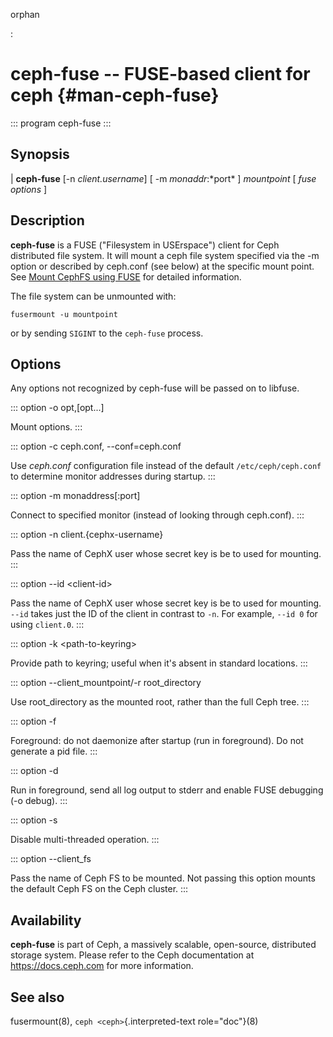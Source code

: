 orphan

:   

# ceph-fuse \-- FUSE-based client for ceph {#man-ceph-fuse}

::: program
ceph-fuse
:::

## Synopsis

| **ceph-fuse** \[-n *client.username*\] \[ -m *monaddr*:\*port\* \]
  *mountpoint* \[ *fuse options* \]

## Description

**ceph-fuse** is a FUSE (\"Filesystem in USErspace\") client for Ceph
distributed file system. It will mount a ceph file system specified via
the -m option or described by ceph.conf (see below) at the specific
mount point. See [Mount CephFS using
FUSE](../../../cephfs/mount-using-fuse/) for detailed information.

The file system can be unmounted with:

    fusermount -u mountpoint

or by sending `SIGINT` to the `ceph-fuse` process.

## Options

Any options not recognized by ceph-fuse will be passed on to libfuse.

::: option
-o opt,\[opt\...\]

Mount options.
:::

::: option
-c ceph.conf, \--conf=ceph.conf

Use *ceph.conf* configuration file instead of the default
`/etc/ceph/ceph.conf` to determine monitor addresses during startup.
:::

::: option
-m monaddress\[:port\]

Connect to specified monitor (instead of looking through ceph.conf).
:::

::: option
-n client.{cephx-username}

Pass the name of CephX user whose secret key is be to used for mounting.
:::

::: option
\--id \<client-id\>

Pass the name of CephX user whose secret key is be to used for mounting.
`--id` takes just the ID of the client in contrast to `-n`. For example,
`--id 0` for using `client.0`.
:::

::: option
-k \<path-to-keyring\>

Provide path to keyring; useful when it\'s absent in standard locations.
:::

::: option
\--client_mountpoint/-r root_directory

Use root_directory as the mounted root, rather than the full Ceph tree.
:::

::: option
-f

Foreground: do not daemonize after startup (run in foreground). Do not
generate a pid file.
:::

::: option
-d

Run in foreground, send all log output to stderr and enable FUSE
debugging (-o debug).
:::

::: option
-s

Disable multi-threaded operation.
:::

::: option
\--client_fs

Pass the name of Ceph FS to be mounted. Not passing this option mounts
the default Ceph FS on the Ceph cluster.
:::

## Availability

**ceph-fuse** is part of Ceph, a massively scalable, open-source,
distributed storage system. Please refer to the Ceph documentation at
<https://docs.ceph.com> for more information.

## See also

fusermount(8), `ceph <ceph>`{.interpreted-text role="doc"}(8)
